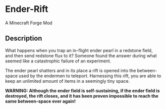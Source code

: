 # Ender-Rift
A Minecraft Forge Mod

## Description
What happens when you trap an in-flight ender pearl in a redstone field, and then send redstone flux to it? Someone found the answer during what seemed like a catastrophic failure of an experiment.

The ender pearl shatters and in its place a rift is opened into the between-space used by the endermen to teleport. Harnessing this rift, you are able to keep an unlimited amount of items in a seemingly tiny space.

**WARNING: Although the ender field is self-sustaining, if the ender field is destroyed, the rift closes, and it has been proven impossible to reach the same between-space ever again!**
